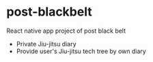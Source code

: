 # post-blackbelt

React native app project of post black belt

- Private Jiu-jitsu diary
- Provide user's Jiu-jitsu tech tree by own diary
